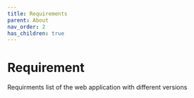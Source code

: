 ```yaml
---
title: Requirements 
parent: About
nav_order: 2
has_children: true
---
```

# Requirement 

Requirments list of the web application with different versions 